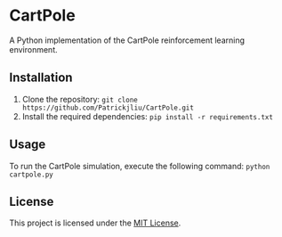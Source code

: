 # CartPole

A Python implementation of the CartPole reinforcement learning environment.

## Installation

1. Clone the repository: `git clone https://github.com/Patrickjliu/CartPole.git`
2. Install the required dependencies: `pip install -r requirements.txt`

## Usage

To run the CartPole simulation, execute the following command: `python cartpole.py`

## License

This project is licensed under the [MIT License](LICENSE).